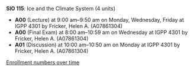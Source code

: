 **SIO 115**: Ice and the Climate System (4 units)

- **A00** (Lecture) at 9:00 am–9:50 am on Monday, Wednesday, Friday at IGPP 4301 by Fricker, Helen A. (A07861304)
- **A00** (Final Exam) at 8:00 am–10:59 am on Wednesday at IGPP 4301 by Fricker, Helen A. (A07861304)
- **A01** (Discussion) at 10:00 am–10:50 am on Monday at IGPP 4301 by Fricker, Helen A. (A07861304)

[Enrollment numbers over time](./SIO115.tsv)
